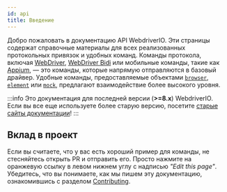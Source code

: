 ```yaml
---
id: api
title: Введение
---
```


Добро пожаловать в документацию API WebdriverIO. Эти страницы содержат справочные материалы для всех реализованных протокольных привязок и удобных команд. Команды протокола, включая [WebDriver](/docs/api/webdriver), [WebDriver Bidi](/docs/api/webdriverBidi) или мобильные команды, такие как [Appium](http://appium.io), — это команды, которые напрямую отправляются в базовый драйвер. Удобные команды, предоставляемые объектами [`browser`](/docs/api/browser), [`element`](/docs/api/element) или [`mock`](/docs/api/mock), предлагают взаимодействие более высокого уровня.

:::info
Это документация для последней версии (__>=8.x__) WebdriverIO. Если вы все еще используете более старую версию, посетите [старые сайты документации](/versions)!
:::

## Вклад в проект

Если вы считаете, что у вас есть хороший пример для команды, не стесняйтесь открыть PR и отправить его. Просто нажмите на оранжевую ссылку в левом нижнем углу с надписью _"Edit this page"_. Убедитесь, что вы понимаете, как мы пишем эту документацию, ознакомившись с разделом [Contributing](https://github.com/webdriverio/webdriverio/blob/main/CONTRIBUTING.md).